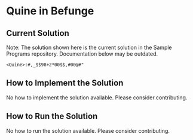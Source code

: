 # Quine in Befunge

## Current Solution

Note: The solution shown here is the current solution in the Sample Programs repository. Documentation below may be outdated.

```Befunge
<Quine>:#,_$$98+2*00$$,#00@#"

```

## How to Implement the Solution

No how to implement the solution available. Please consider contributing.

## How to Run the Solution

No how to run the solution available. Please consider contributing.